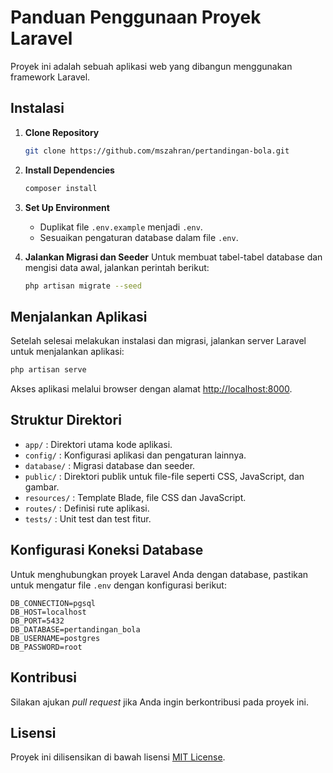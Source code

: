# Panduan Penggunaan Proyek Laravel

Proyek ini adalah sebuah aplikasi web yang dibangun menggunakan framework Laravel.

## Instalasi

1. **Clone Repository**
   ```bash
   git clone https://github.com/mszahran/pertandingan-bola.git
   ```

2. **Install Dependencies**
   ```bash
   composer install
   ```

3. **Set Up Environment**
    - Duplikat file `.env.example` menjadi `.env`.
    - Sesuaikan pengaturan database dalam file `.env`.

4. **Jalankan Migrasi dan Seeder**
   Untuk membuat tabel-tabel database dan mengisi data awal, jalankan perintah berikut:
   ```bash
   php artisan migrate --seed
   ```

## Menjalankan Aplikasi

Setelah selesai melakukan instalasi dan migrasi, jalankan server Laravel untuk menjalankan aplikasi:

```bash
php artisan serve
```

Akses aplikasi melalui browser dengan alamat [http://localhost:8000](http://localhost:8000).

## Struktur Direktori

- `app/` : Direktori utama kode aplikasi.
- `config/` : Konfigurasi aplikasi dan pengaturan lainnya.
- `database/` : Migrasi database dan seeder.
- `public/` : Direktori publik untuk file-file seperti CSS, JavaScript, dan gambar.
- `resources/` : Template Blade, file CSS dan JavaScript.
- `routes/` : Definisi rute aplikasi.
- `tests/` : Unit test dan test fitur.

## Konfigurasi Koneksi Database

Untuk menghubungkan proyek Laravel Anda dengan database, pastikan untuk mengatur file `.env` dengan konfigurasi berikut:

```dotenv
DB_CONNECTION=pgsql
DB_HOST=localhost
DB_PORT=5432
DB_DATABASE=pertandingan_bola
DB_USERNAME=postgres
DB_PASSWORD=root
```

## Kontribusi

Silakan ajukan *pull request* jika Anda ingin berkontribusi pada proyek ini.

## Lisensi

Proyek ini dilisensikan di bawah lisensi [MIT License](https://opensource.org/licenses/MIT).
